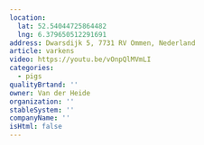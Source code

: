 ```yaml
---
location:
  lat: 52.54044725864482
  lng: 6.379650512291691
address: Dwarsdijk 5, 7731 RV Ommen, Nederland
article: varkens
video: https://youtu.be/vOnpQlMVmLI
categories:
  - pigs
qualityBrtand: ''
owner: Van der Heide
organization: ''
stableSystem: ''
companyName: ''
isHtml: false
---
```

